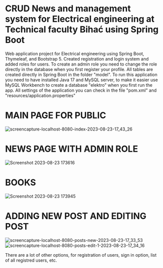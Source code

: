 # CRUD News and management system for Electrical engineering at Technical faculty Bihać using Spring Boot
Web application project for Electrical engineering using Spring Boot, Thymeleaf, and Bootstrap 5.
Created registration and login system and added roles for users.
To create an admin role you need to change the role directly in the database when you first register your profile.
All tables are created directly in Spring Boot in the folder "model". 
To run this application you need to have installed Java 17 and MySQL server, to make it easier use MySQL Workbench to create a database "elektro" when you first run the app. 
All settings of the application you can check in the file "pom.xml" and "resources/application.properties"

# MAIN PAGE FOR PUBLIC
![screencapture-localhost-8080-index-2023-08-23-17_43_26](https://github.com/user-attachments/assets/13eb879e-9fe2-4124-a06f-9096f7cd5c6c)

# NEWS PAGE WITH ADMIN ROLE
![Screenshot 2023-08-23 173616](https://github.com/user-attachments/assets/4d49d4f1-4a6b-4f60-b52a-f9e395395d48)

# BOOKS
![Screenshot 2023-08-23 173945](https://github.com/user-attachments/assets/f37a6d47-3115-47de-ad2a-7b74d8f8a659)

# ADDING NEW POST AND EDITING POST
![screencapture-localhost-8080-posts-new-2023-08-23-17_33_53](https://github.com/user-attachments/assets/3f68b306-132c-40ab-b1e8-7427c791f485)
![screencapture-localhost-8080-posts-edit-1-2023-08-23-17_34_16](https://github.com/user-attachments/assets/fbf19d48-173a-4fd5-b28e-b185bd1f6119)

There are a lot of other options, for registration of users, sign in option, list of all registred users, etc.

